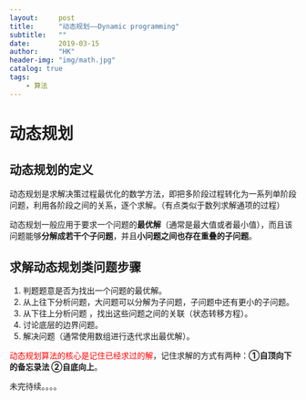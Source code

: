 ```yaml
---
layout:     post
title:      "动态规划——Dynamic programming"
subtitle:   ""
date:       2019-03-15
author:     "HK"
header-img: "img/math.jpg"
catalog: true
tags:
    - 算法
---
```


# 动态规划

## 动态规划的定义

动态规划是求解决策过程最优化的数学方法，即把多阶段过程转化为一系列单阶段问题，利用各阶段之间的关系，逐个求解。（有点类似于数列求解通项的过程）

动态规划一般应用于要求一个问题的**最优解**（通常是最大值或者最小值），而且该问题能够**分解成若干个子问题**，并且**小问题之间也存在重叠的子问题**。

## 求解动态规划类问题步骤

1. 判题题意是否为找出一个问题的最优解。
2. 从上往下分析问题，大问题可以分解为子问题，子问题中还有更小的子问题。
3. 从下往上分析问题 ，找出这些问题之间的关联（状态转移方程）。
4. 讨论底层的边界问题。
5. 解决问题（通常使用数组进行迭代求出最优解）。

<font color=red>动态规划算法的核心是记住已经求过的解</font>，记住求解的方式有两种：**①自顶向下的备忘录法 ②自底向上**。

未完待续。。。。